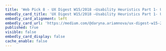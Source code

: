 ```yaml
---
title: 'Web Pick 8 - UX Digest W15/2018 —Usability Heuristics Part 1- Understanding'
embedly_card_title: 'UX Digest W15/2018 —Usability Heuristics Part 1- Understanding'
embedly_card_alignment: left
embedly_card_url: 'https://medium.com/@daryna.ariamnova/ux-digest-w15-2018-usability-heuristics-part-1-understanding-870437cccfa3'
published: true
visible: false
embedly_card_display: false
cache_enable: false
---
```

